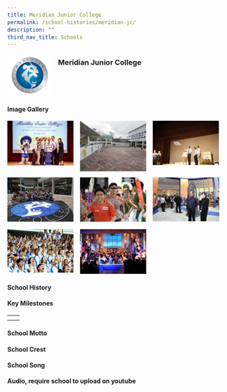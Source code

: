 ```yaml
---
title: Meridian Junior College
permalink: /school-histories/meridian-jc/
description: ""
third_nav_title: Schools
---
```

<img src="/images/meridianjc1.png" style="width:20%;margin-right:15px;" align = "left">

### **Meridian Junior College**

<br clear="left">

#### **Image Gallery**

<p><a href="https://staging.d1yxymztqoj7qn.amplifyapp.com/images/meridianjc2.jpg">  
<img src="/images/meridianjc2.jpg" style="width:30%;margin-right:15px;" align = "left">
</a></p>

<p><a href="https://staging.d1yxymztqoj7qn.amplifyapp.com/images/meridianjc3.jpg">  
<img src="/images/meridianjc3.jpg" style="width:30%;margin-right:15px;" align = "left">
</a></p>

<p><a href="https://staging.d1yxymztqoj7qn.amplifyapp.com/images/meridianjc4.jpg">  
<img src="/images/meridianjc4.jpg" style="width:30%;margin-right:15px;" align = "left">
</a></p>

<br clear="left">

<p><a href="https://staging.d1yxymztqoj7qn.amplifyapp.com/images/meridianjc5.jpg">  
<img src="/images/meridianjc5.jpg" style="width:30%;margin-right:15px;" align = "left">
</a></p>

<p><a href="https://staging.d1yxymztqoj7qn.amplifyapp.com/images/meridianjc6.jpg">  
<img src="/images/meridianjc6.jpg" style="width:30%;margin-right:15px;" align = "left">
</a></p>

<p><a href="https://staging.d1yxymztqoj7qn.amplifyapp.com/images/meridianjc7.jpg">  
<img src="/images/meridianjc7.jpg" style="width:30%;margin-right:15px;" align = "left">
</a></p>

<br clear="left">

<p><a href="https://staging.d1yxymztqoj7qn.amplifyapp.com/images/meridianjc8.jpg">  
<img src="/images/meridianjc8.jpg" style="width:30%;margin-right:15px;" align = "left">
</a></p>

<p><a href="https://staging.d1yxymztqoj7qn.amplifyapp.com/images/meridianjc9.jpg">  
<img src="/images/meridianjc9.jpg" style="width:30%;margin-right:15px;" align = "left">
</a></p>

<br clear="left">

#### **School History**


#### **Key Milestones**

|  |  |
|:---:|---|
|  |  |
|  |  |

#### **School Motto**


#### **School Crest**


#### **School Song**
**Audio, require school to upload on youtube**
